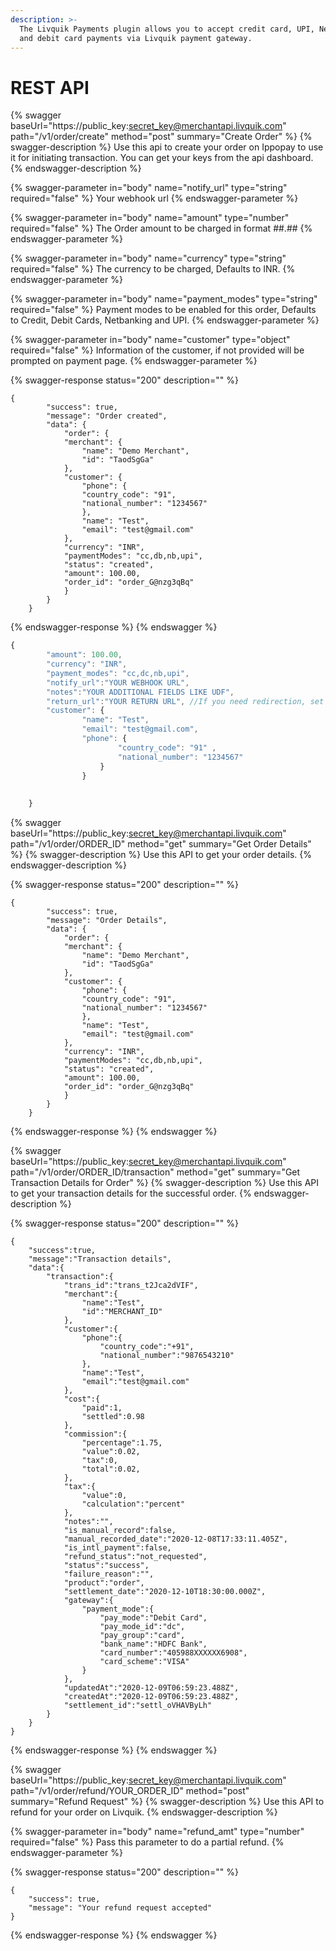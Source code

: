 ```yaml
---
description: >-
  The Livquik Payments plugin allows you to accept credit card, UPI, Netbanking
  and debit card payments via Livquik payment gateway.
---
```


# REST API

{% swagger baseUrl="https://public_key:secret_key@merchantapi.livquik.com" path="/v1/order/create" method="post" summary="Create Order" %}
{% swagger-description %}
Use this api to create your order on Ippopay to use it for initiating transaction. You can get your keys from the api dashboard.
{% endswagger-description %}

{% swagger-parameter in="body" name="notify_url" type="string" required="false" %}
Your webhook url
{% endswagger-parameter %}

{% swagger-parameter in="body" name="amount" type="number" required="false" %}
The Order amount to be charged in format ##.##
{% endswagger-parameter %}

{% swagger-parameter in="body" name="currency" type="string" required="false" %}
The currency to be charged, Defaults to INR.
{% endswagger-parameter %}

{% swagger-parameter in="body" name="payment_modes" type="string" required="false" %}
Payment modes to be enabled for this order, Defaults to Credit, Debit Cards, Netbanking and UPI.
{% endswagger-parameter %}

{% swagger-parameter in="body" name="customer" type="object" required="false" %}
Information of the customer, if not provided will be prompted on payment page.
{% endswagger-parameter %}

{% swagger-response status="200" description="" %}
```
{
        "success": true,
        "message": "Order created",
        "data": {
            "order": {
            "merchant": {
                "name": "Demo Merchant",
                "id": "TaodSgGa"
            },
            "customer": {
                "phone": {
                "country_code": "91",
                "national_number": "1234567"
                },
                "name": "Test",
                "email": "test@gmail.com"
            },
            "currency": "INR",
            "paymentModes": "cc,db,nb,upi",
            "status": "created",
            "amount": 100.00,
            "order_id": "order_G@nzg3qBq"           
            }
        }
    }
```
{% endswagger-response %}
{% endswagger %}

```javascript
{
        "amount": 100.00,
        "currency": "INR",
        "payment_modes": "cc,dc,nb,upi",
        "notify_url":"YOUR WEBHOOK URL",
        "notes":"YOUR ADDITIONAL FIELDS LIKE UDF",
        "return_url":"YOUR RETURN URL", //If you need redirection, set it as true(Boolean)
        "customer": {
                "name": "Test",
                "email": "test@gmail.com",
                "phone": {
                        "country_code": "91" ,
                        "national_number": "1234567"
                    }
                }
                
                
    }
```

{% swagger baseUrl="https://public_key:secret_key@merchantapi.livquik.com" path="/v1/order/ORDER_ID" method="get" summary="Get Order Details" %}
{% swagger-description %}
Use this API to get your order details.
{% endswagger-description %}

{% swagger-response status="200" description="" %}
```
{
        "success": true,
        "message": "Order Details",
        "data": {
            "order": {
            "merchant": {
                "name": "Demo Merchant",
                "id": "TaodSgGa"
            },
            "customer": {
                "phone": {
                "country_code": "91",
                "national_number": "1234567"
                },
                "name": "Test",
                "email": "test@gmail.com"
            },
            "currency": "INR",
            "paymentModes": "cc,db,nb,upi",
            "status": "created",
            "amount": 100.00,
            "order_id": "order_G@nzg3qBq"
            }
        }
    }
```
{% endswagger-response %}
{% endswagger %}

{% swagger baseUrl="https://public_key:secret_key@merchantapi.livquik.com" path="/v1/order/ORDER_ID/transaction" method="get" summary="Get Transaction Details for Order" %}
{% swagger-description %}
Use this API to get your transaction details for the successful order.
{% endswagger-description %}

{% swagger-response status="200" description="" %}
```
{
    "success":true,
    "message":"Transaction details",
    "data":{
        "transaction":{
            "trans_id":"trans_t2Jca2dVIF",
            "merchant":{
                "name":"Test",
                "id":"MERCHANT_ID"
            },
            "customer":{
                "phone":{
                    "country_code":"+91",
                    "national_number":"9876543210"
                },
                "name":"Test",
                "email":"test@gmail.com"
            },
            "cost":{
                "paid":1,
                "settled":0.98
            },
            "commission":{
                "percentage":1.75,
                "value":0.02,
                "tax":0,
                "total":0.02,
            },
            "tax":{
                "value":0,
                "calculation":"percent"
            },
            "notes":"",
            "is_manual_record":false,
            "manual_recorded_date":"2020-12-08T17:33:11.405Z",
            "is_intl_payment":false,
            "refund_status":"not_requested",
            "status":"success",
            "failure_reason":"",
            "product":"order",
            "settlement_date":"2020-12-10T18:30:00.000Z",
            "gateway":{
                "payment_mode":{
                    "pay_mode":"Debit Card",
                    "pay_mode_id":"dc",
                    "pay_group":"card",
                    "bank_name":"HDFC Bank",
                    "card_number":"405988XXXXXX6908",
                    "card_scheme":"VISA"
                }
            },
            "updatedAt":"2020-12-09T06:59:23.488Z",
            "createdAt":"2020-12-09T06:59:23.488Z",
            "settlement_id":"settl_oVHAVByLh"
        }
    }
}
```
{% endswagger-response %}
{% endswagger %}

{% swagger baseUrl="https://public_key:secret_key@merchantapi.livquik.com" path="/v1/order/refund/YOUR_ORDER_ID" method="post" summary="Refund Request" %}
{% swagger-description %}
Use this API to refund for your order on Livquik.
{% endswagger-description %}

{% swagger-parameter in="body" name="refund_amt" type="number" required="false" %}
Pass this parameter to do a partial refund.
{% endswagger-parameter %}

{% swagger-response status="200" description="" %}
```
{
    "success": true,
    "message": "Your refund request accepted"
}
```
{% endswagger-response %}
{% endswagger %}
